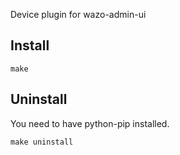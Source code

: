 Device plugin for wazo-admin-ui

Install
-------

    make

Uninstall
---------

You need to have python-pip installed.

    make uninstall

